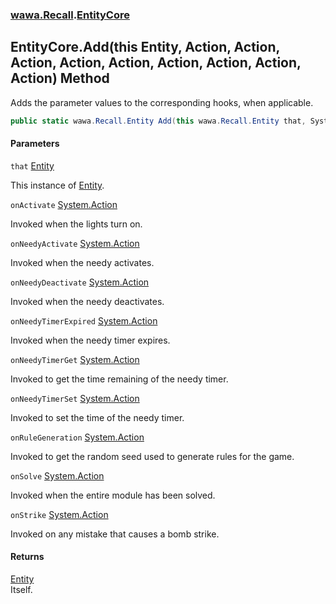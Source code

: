### [wawa.Recall](wawa.Recall.md 'wawa.Recall').[EntityCore](EntityCore.md 'wawa.Recall.EntityCore')

## EntityCore.Add(this Entity, Action, Action, Action, Action, Action, Action, Action, Action, Action) Method

Adds the parameter values to the corresponding hooks, when applicable.

```csharp
public static wawa.Recall.Entity Add(this wawa.Recall.Entity that, System.Action onActivate=null, System.Action onNeedyActivate=null, System.Action onNeedyDeactivate=null, System.Action onNeedyTimerExpired=null, System.Action onNeedyTimerGet=null, System.Action onNeedyTimerSet=null, System.Action onRuleGeneration=null, System.Action onSolve=null, System.Action onStrike=null);
```
#### Parameters

<a name='wawa.Recall.EntityCore.Add(thiswawa.Recall.Entity,System.Action,System.Action,System.Action,System.Action,System.Action,System.Action,System.Action,System.Action,System.Action).that'></a>

`that` [Entity](Entity.md 'wawa.Recall.Entity')

This instance of [Entity](Entity.md 'wawa.Recall.Entity').

<a name='wawa.Recall.EntityCore.Add(thiswawa.Recall.Entity,System.Action,System.Action,System.Action,System.Action,System.Action,System.Action,System.Action,System.Action,System.Action).onActivate'></a>

`onActivate` [System.Action](https://docs.microsoft.com/en-us/dotnet/api/System.Action 'System.Action')

Invoked when the lights turn on.

<a name='wawa.Recall.EntityCore.Add(thiswawa.Recall.Entity,System.Action,System.Action,System.Action,System.Action,System.Action,System.Action,System.Action,System.Action,System.Action).onNeedyActivate'></a>

`onNeedyActivate` [System.Action](https://docs.microsoft.com/en-us/dotnet/api/System.Action 'System.Action')

Invoked when the needy activates.

<a name='wawa.Recall.EntityCore.Add(thiswawa.Recall.Entity,System.Action,System.Action,System.Action,System.Action,System.Action,System.Action,System.Action,System.Action,System.Action).onNeedyDeactivate'></a>

`onNeedyDeactivate` [System.Action](https://docs.microsoft.com/en-us/dotnet/api/System.Action 'System.Action')

Invoked when the needy deactivates.

<a name='wawa.Recall.EntityCore.Add(thiswawa.Recall.Entity,System.Action,System.Action,System.Action,System.Action,System.Action,System.Action,System.Action,System.Action,System.Action).onNeedyTimerExpired'></a>

`onNeedyTimerExpired` [System.Action](https://docs.microsoft.com/en-us/dotnet/api/System.Action 'System.Action')

Invoked when the needy timer expires.

<a name='wawa.Recall.EntityCore.Add(thiswawa.Recall.Entity,System.Action,System.Action,System.Action,System.Action,System.Action,System.Action,System.Action,System.Action,System.Action).onNeedyTimerGet'></a>

`onNeedyTimerGet` [System.Action](https://docs.microsoft.com/en-us/dotnet/api/System.Action 'System.Action')

Invoked to get the time remaining of the needy timer.

<a name='wawa.Recall.EntityCore.Add(thiswawa.Recall.Entity,System.Action,System.Action,System.Action,System.Action,System.Action,System.Action,System.Action,System.Action,System.Action).onNeedyTimerSet'></a>

`onNeedyTimerSet` [System.Action](https://docs.microsoft.com/en-us/dotnet/api/System.Action 'System.Action')

Invoked to set the time of the needy timer.

<a name='wawa.Recall.EntityCore.Add(thiswawa.Recall.Entity,System.Action,System.Action,System.Action,System.Action,System.Action,System.Action,System.Action,System.Action,System.Action).onRuleGeneration'></a>

`onRuleGeneration` [System.Action](https://docs.microsoft.com/en-us/dotnet/api/System.Action 'System.Action')

Invoked to get the random seed used to generate rules for the game.

<a name='wawa.Recall.EntityCore.Add(thiswawa.Recall.Entity,System.Action,System.Action,System.Action,System.Action,System.Action,System.Action,System.Action,System.Action,System.Action).onSolve'></a>

`onSolve` [System.Action](https://docs.microsoft.com/en-us/dotnet/api/System.Action 'System.Action')

Invoked when the entire module has been solved.

<a name='wawa.Recall.EntityCore.Add(thiswawa.Recall.Entity,System.Action,System.Action,System.Action,System.Action,System.Action,System.Action,System.Action,System.Action,System.Action).onStrike'></a>

`onStrike` [System.Action](https://docs.microsoft.com/en-us/dotnet/api/System.Action 'System.Action')

Invoked on any mistake that causes a bomb strike.

#### Returns
[Entity](Entity.md 'wawa.Recall.Entity')  
Itself.